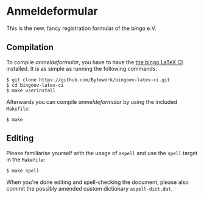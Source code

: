 # Anmeldeformular
This is the new, fancy registration formular of the bingo e.V.

## Compilation
To compile *anmeldeformular*, you have to have the [the bingo LaTeX CI](https://github.com/Bytewerk/bingoev-latex-ci) installed.
It is as simple as running the following commands:
```plain
$ git clone https://github.com/Bytewerk/bingoev-latex-ci.git
$ cd bingoev-latex-ci
$ make userinstall
```

Afterwards you can compile *anmeldeformular* by using the included `Makefile`:
```plain
$ make
```

## Editing
Please familiarise yourself with the usage of `aspell` and use the `spell` target in the `Makefile`:
```plain
$ make spell
```
When you're done editing and spell-checking the document, please also commit the possibly amended custom dictionary `aspell-dict.dat`.
